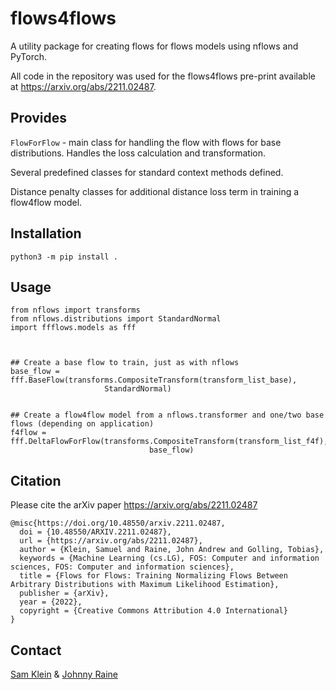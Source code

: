 # flows4flows

A utility package for creating flows for flows models using nflows and PyTorch.

All code in the repository was used for the flows4flows pre-print available at https://arxiv.org/abs/2211.02487.

## Provides

`FlowForFlow` - main class for handling the flow with flows for base distributions. Handles the loss calculation and transformation.

Several predefined classes for standard context methods defined.

Distance penalty classes for additional distance loss term in training a flow4flow model.

## Installation

```
python3 -m pip install .
```

## Usage

```
from nflows import transforms 
from nflows.distributions import StandardNormal 
import ffflows.models as fff



## Create a base flow to train, just as with nflows
base_flow = fff.BaseFlow(transforms.CompositeTransform(transform_list_base),
                     StandardNormal)


## Create a flow4flow model from a nflows.transformer and one/two base flows (depending on application)
f4flow = fff.DeltaFlowForFlow(transforms.CompositeTransform(transform_list_f4f),
                               base_flow)
```

## Citation

Please cite the arXiv paper https://arxiv.org/abs/2211.02487

```
@misc{https://doi.org/10.48550/arxiv.2211.02487,
  doi = {10.48550/ARXIV.2211.02487},
  url = {https://arxiv.org/abs/2211.02487},
  author = {Klein, Samuel and Raine, John Andrew and Golling, Tobias},
  keywords = {Machine Learning (cs.LG), FOS: Computer and information sciences, FOS: Computer and information sciences},
  title = {Flows for Flows: Training Normalizing Flows Between Arbitrary Distributions with Maximum Likelihood Estimation},
  publisher = {arXiv},
  year = {2022},
  copyright = {Creative Commons Attribution 4.0 International}
}
```

## Contact

[Sam Klein](https://github.com/sambklein) &
[Johnny Raine](https://github.com/jraine)
